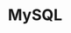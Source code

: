 ---
title: MySQL
categories:
  - relational-database
docs:
  - id: java
    url: https://www.testcontainers.org/modules/databases/mysql/
    example: |
      ```java
      var mysql = new MySQLContainer<>(DockerImageName.parse("mysql:5.7.34"));
      mysql.start();
      ```
  - id: go
    url: https://golang.testcontainers.org/modules/mysql/
    example: |
      ```go
      container, err := mysql.RunContainer(ctx, testcontainers.WithImage("mysql:5.7.34"))
      ```
  - id: dotnet
    url: https://www.nuget.org/packages/Testcontainers.MySql
    example: |
      ```csharp
      var mySqlContainer = new MySqlBuilder()
        .WithImage("mysql:8.0")
        .Build();
      await mySqlContainer.StartAsync();
      ```
  - id: nodejs
    url: https://node.testcontainers.org/modules/mysql/
    example: |
      ```javascript
      const container = await new MySqlContainer().start();
      ```
description: |
  MySQL is an open-source relational database management system.
---